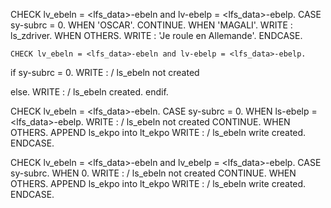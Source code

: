   CHECK lv_ebeln = <lfs_data>-ebeln and lv-ebelp = <lfs_data>-ebelp.
  CASE sy-subrc = 0.
    WHEN 'OSCAR'.
      CONTINUE.
    WHEN 'MAGALI'.
      WRITE : ls_zdriver.
    WHEN OTHERS.
      WRITE : 'Je roule en Allemande'.
  ENDCASE.





    CHECK lv_ebeln = <lfs_data>-ebeln and lv-ebelp = <lfs_data>-ebelp.
  if sy-subrc = 0.
  WRITE : / ls_ebeln not created

  else.
    WRITE : / ls_ebeln created.
endif.




  CHECK lv_ebeln = <lfs_data>-ebeln.
  CASE sy-subrc = 0.
    WHEN ls-ebelp = <lfs_data>-ebelp.
    WRITE : / ls_ebeln not created
      CONTINUE.
    WHEN OTHERS.
    APPEND ls_ekpo into lt_ekpo
      WRITE : / ls_ebeln write created.
  ENDCASE.

CHECK lv_ebeln = <lfs_data>-ebeln and lv_ebelp = <lfs_data>-ebelp.
CASE sy-subrc.
    WHEN 0.
    WRITE : / ls_ebeln not created
      CONTINUE.
    WHEN OTHERS.
    APPEND ls_ekpo into lt_ekpo
      WRITE : / ls_ebeln write created.
  ENDCASE.


<!-- IF <fs_data>-ebeln = lv_ebeln and lv_ebelp = <lfs_data>-ebelp
      CONTINUE.
    ENDIF.

    lv_id_com = <fs_data>-id_com.
    CHECK <fs_data>-doc_type IN lr_auart. -->
